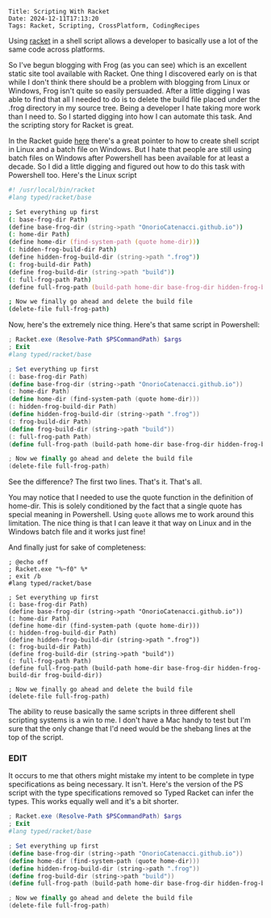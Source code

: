     Title: Scripting With Racket
    Date: 2024-12-11T17:13:20
    Tags: Racket, Scripting, CrossPlatform, CodingRecipes

Using [racket](https://racket-lang.org) in a shell script allows a developer to basically use a lot of the same code across platforms.  
<!-- more -->
So I've begun blogging with Frog (as you can see) which is an excellent static site tool available with Racket.  One thing I discovered early on is that while I don't think there should be a problem with blogging from Linux or Windows, Frog isn't quite so easily persuaded. After a little digging I was able to find that all I needed to do is to delete the build file placed under the .frog directory in my source tree.  Being a developer I hate taking more work than I need to.  So I started digging into how I can automate this task.  And the scripting story for Racket is great. 

In the Racket guide [here](https://docs.racket-lang.org/guide/scripts.html) there's a great pointer to how to create shell script in Linux and a batch file on Windows.  But I hate that people are still using batch files on Windows after Powershell has been available for at least a decade.  So I did a little digging and figured out how to do this task with Powershell too.  Here's the Linux script

```zsh
#! /usr/local/bin/racket
#lang typed/racket/base

; Set everything up first
(: base-frog-dir Path)
(define base-frog-dir (string->path "OnorioCatenacci.github.io"))
(: home-dir Path)
(define home-dir (find-system-path (quote home-dir)))
(: hidden-frog-build-dir Path)
(define hidden-frog-build-dir (string->path ".frog"))
(: frog-build-dir Path)
(define frog-build-dir (string->path "build"))
(: full-frog-path Path)
(define full-frog-path (build-path home-dir base-frog-dir hidden-frog-build-dir frog-build-dir))

; Now we finally go ahead and delete the build file
(delete-file full-frog-path)
```

Now, here's the extremely nice thing.  Here's that same script in Powershell:

```powershell
; Racket.exe (Resolve-Path $PSCommandPath) $args
; Exit
#lang typed/racket/base

; Set everything up first
(: base-frog-dir Path)
(define base-frog-dir (string->path "OnorioCatenacci.github.io"))
(: home-dir Path)
(define home-dir (find-system-path (quote home-dir)))
(: hidden-frog-build-dir Path)
(define hidden-frog-build-dir (string->path ".frog"))
(: frog-build-dir Path)
(define frog-build-dir (string->path "build"))
(: full-frog-path Path)
(define full-frog-path (build-path home-dir base-frog-dir hidden-frog-build-dir frog-build-dir))

; Now we finally go ahead and delete the build file
(delete-file full-frog-path)
```

See the difference?  The first two lines.  That's it.  That's all. 

You may notice that I needed to use the quote function in the definition of home-dir.  This is solely conditioned by the fact that a single quote has special meaning in Powershell.  Using `quote` allows me to work around this limitation.  The nice thing is that I can leave it that way on Linux and in the Windows batch file and it works just fine! 

And finally just for sake of completeness:

```batch
; @echo off
; Racket.exe "%~f0" %*
; exit /b
#lang typed/racket/base

; Set everything up first
(: base-frog-dir Path)
(define base-frog-dir (string->path "OnorioCatenacci.github.io"))
(: home-dir Path)
(define home-dir (find-system-path (quote home-dir)))
(: hidden-frog-build-dir Path)
(define hidden-frog-build-dir (string->path ".frog"))
(: frog-build-dir Path)
(define frog-build-dir (string->path "build"))
(: full-frog-path Path)
(define full-frog-path (build-path home-dir base-frog-dir hidden-frog-build-dir frog-build-dir))

; Now we finally go ahead and delete the build file
(delete-file full-frog-path)
```

The ability to reuse basically the same scripts in three different shell scripting systems is a win to me.  I don't have a Mac handy to test but I'm sure that the only change that I'd need would be the shebang lines at the top of the script.  

### EDIT
It occurs to me that others might mistake my intent to be complete in type specifications as being necessary.  It isn't.  Here's the version of the PS script with the type specifications removed so Typed Racket can infer the types.  This works equally well and it's a bit shorter. 

```powershell
; Racket.exe (Resolve-Path $PSCommandPath) $args
; Exit
#lang typed/racket/base

; Set everything up first
(define base-frog-dir (string->path "OnorioCatenacci.github.io"))
(define home-dir (find-system-path (quote home-dir)))
(define hidden-frog-build-dir (string->path ".frog"))
(define frog-build-dir (string->path "build"))
(define full-frog-path (build-path home-dir base-frog-dir hidden-frog-build-dir frog-build-dir))

; Now we finally go ahead and delete the build file
(delete-file full-frog-path)
```

